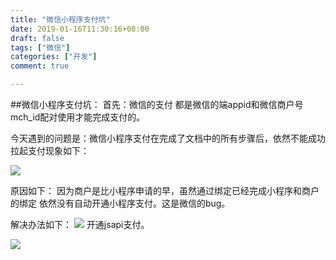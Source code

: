 ```yaml
---
title: "微信小程序支付坑"
date: 2019-01-16T11:30:16+08:00
draft: false
tags: ["微信"]
categories: ["开发"]
comment: true

---
```


##微信小程序支付坑：
首先：微信的支付 都是微信的端appid和微信商户号mch_id配对使用才能完成支付的。

今天遇到的问题是：微信小程序支付在完成了文档中的所有步骤后，依然不能成功拉起支付现象如下：

![](https://i.imgur.com/PRlR6ygl.jpg?100x100)

原因如下：
因为商户是比小程序申请的早，虽然通过绑定已经完成小程序和商户的绑定 依然没有自动开通小程序支付。这是微信的bug。

解决办法如下：
![](https://i.imgur.com/SQ65ikvl.png)
开通jsapi支付。



![](https://i.imgur.com/gfeJtnf.png)